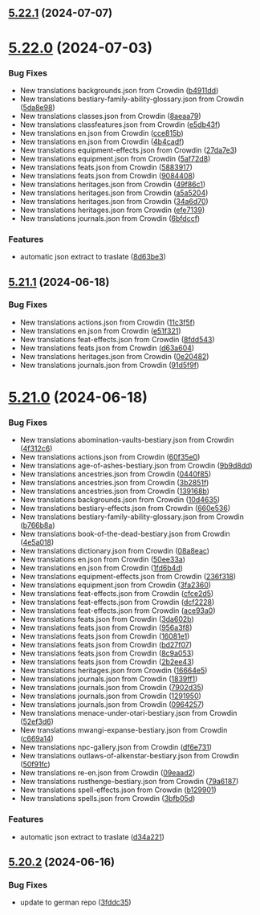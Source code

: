 ## [5.22.1](https://github.com/allnnde/pf2e-esp-translation/compare/v5.22.0...v5.22.1) (2024-07-07)



# [5.22.0](https://github.com/allnnde/pf2e-esp-translation/compare/v5.21.1...v5.22.0) (2024-07-03)


### Bug Fixes

* New translations backgrounds.json from Crowdin ([b4911dd](https://github.com/allnnde/pf2e-esp-translation/commit/b4911dd5086cb46f02c4d3ba835c8d682a09e1d5))
* New translations bestiary-family-ability-glossary.json from Crowdin ([5da8e98](https://github.com/allnnde/pf2e-esp-translation/commit/5da8e98a7e90d353df0335bb27a60568434dadd4))
* New translations classes.json from Crowdin ([8aeaa79](https://github.com/allnnde/pf2e-esp-translation/commit/8aeaa796dd88a5f8332dd1c93192144e3825094c))
* New translations classfeatures.json from Crowdin ([e5db43f](https://github.com/allnnde/pf2e-esp-translation/commit/e5db43fe9ecbcb3aedb95e70c413de1b54e667e8))
* New translations en.json from Crowdin ([cce815b](https://github.com/allnnde/pf2e-esp-translation/commit/cce815b06444458c624f589758a1c48614ed377e))
* New translations en.json from Crowdin ([4b4cadf](https://github.com/allnnde/pf2e-esp-translation/commit/4b4cadf1e642daeb2d90b230c052db067e26890f))
* New translations equipment-effects.json from Crowdin ([27da7e3](https://github.com/allnnde/pf2e-esp-translation/commit/27da7e3d0f7fd76c827b97a2638521e74c69f012))
* New translations equipment.json from Crowdin ([5af72d8](https://github.com/allnnde/pf2e-esp-translation/commit/5af72d8d5a8ea8433a127e9a38013fe7519e9bf3))
* New translations feats.json from Crowdin ([5883917](https://github.com/allnnde/pf2e-esp-translation/commit/5883917464c093771cbfdbcd52e111a2668c82e3))
* New translations feats.json from Crowdin ([9084408](https://github.com/allnnde/pf2e-esp-translation/commit/90844080cbfc573c884f954e18126ef2bb9a758e))
* New translations heritages.json from Crowdin ([49f86c1](https://github.com/allnnde/pf2e-esp-translation/commit/49f86c12c038c08742f7dbc626f7b1e8062d4f66))
* New translations heritages.json from Crowdin ([a5a5204](https://github.com/allnnde/pf2e-esp-translation/commit/a5a5204b5befe42eb4381027568c4b6920052c2d))
* New translations heritages.json from Crowdin ([34a6d70](https://github.com/allnnde/pf2e-esp-translation/commit/34a6d70ea026043cd11e9d2e6f4c3b0eddc67d3b))
* New translations heritages.json from Crowdin ([efe7139](https://github.com/allnnde/pf2e-esp-translation/commit/efe713942b9af63b97d862bae349a76725692d76))
* New translations journals.json from Crowdin ([6bfdccf](https://github.com/allnnde/pf2e-esp-translation/commit/6bfdccf99653c6c2b3b554ca878677445e06074c))


### Features

* automatic json extract to traslate ([8d63be3](https://github.com/allnnde/pf2e-esp-translation/commit/8d63be30d794d8c525b5ca71f81691fa70981f3e))



## [5.21.1](https://github.com/allnnde/pf2e-esp-translation/compare/v5.21.0...v5.21.1) (2024-06-18)


### Bug Fixes

* New translations actions.json from Crowdin ([11c3f5f](https://github.com/allnnde/pf2e-esp-translation/commit/11c3f5f955c27d75a2a47962cc89020e162c578f))
* New translations en.json from Crowdin ([e51f321](https://github.com/allnnde/pf2e-esp-translation/commit/e51f3215e23e4514de1329c218a469a799ebdae2))
* New translations feat-effects.json from Crowdin ([8fdd543](https://github.com/allnnde/pf2e-esp-translation/commit/8fdd54393e4f017ab61bc134d66e6fb1c371bcfc))
* New translations feats.json from Crowdin ([d63a604](https://github.com/allnnde/pf2e-esp-translation/commit/d63a604740b4834187b47384ad5785963b73de0a))
* New translations heritages.json from Crowdin ([0e20482](https://github.com/allnnde/pf2e-esp-translation/commit/0e20482d558dbf5012e6ea8dc48bc666bdc7e5bb))
* New translations journals.json from Crowdin ([91d5f9f](https://github.com/allnnde/pf2e-esp-translation/commit/91d5f9f82a7b3399f0717a55f537ed213ed5927e))



# [5.21.0](https://github.com/allnnde/pf2e-esp-translation/compare/v5.20.2...v5.21.0) (2024-06-18)


### Bug Fixes

* New translations abomination-vaults-bestiary.json from Crowdin ([4f312c6](https://github.com/allnnde/pf2e-esp-translation/commit/4f312c68c6ec6b95de832ac7d8ecf270b2136901))
* New translations actions.json from Crowdin ([60f35e0](https://github.com/allnnde/pf2e-esp-translation/commit/60f35e003b9e2d78476a5c8c77ee702ffb180c63))
* New translations age-of-ashes-bestiary.json from Crowdin ([9b9d8dd](https://github.com/allnnde/pf2e-esp-translation/commit/9b9d8dd0d3f19622808e782c64a256905d4eb7a6))
* New translations ancestries.json from Crowdin ([0440f85](https://github.com/allnnde/pf2e-esp-translation/commit/0440f85a70300c3155edcf035d2dab69725267df))
* New translations ancestries.json from Crowdin ([3b2851f](https://github.com/allnnde/pf2e-esp-translation/commit/3b2851f2589e866d82d8fb3393ef01c1bf5fc517))
* New translations ancestries.json from Crowdin ([139168b](https://github.com/allnnde/pf2e-esp-translation/commit/139168beef74e0ebcc6463ffe975743372b51aac))
* New translations backgrounds.json from Crowdin ([10d4635](https://github.com/allnnde/pf2e-esp-translation/commit/10d4635c8cbd11fbe4faa1b13b854eddd7d578f8))
* New translations bestiary-effects.json from Crowdin ([660e536](https://github.com/allnnde/pf2e-esp-translation/commit/660e536e449c55e0bdaa1fa2bcf62ea551d01109))
* New translations bestiary-family-ability-glossary.json from Crowdin ([b766b8a](https://github.com/allnnde/pf2e-esp-translation/commit/b766b8a696a0a71db88937c71c8a613fdb989f6d))
* New translations book-of-the-dead-bestiary.json from Crowdin ([4e5a018](https://github.com/allnnde/pf2e-esp-translation/commit/4e5a018c39610e35652dacf87e4375c4dfdf54b7))
* New translations dictionary.json from Crowdin ([08a8eac](https://github.com/allnnde/pf2e-esp-translation/commit/08a8eac46f5d4b562bede1193c8fca403d33ae33))
* New translations en.json from Crowdin ([50ee33a](https://github.com/allnnde/pf2e-esp-translation/commit/50ee33a23ecc78e3c3051b324babfd6e84f48fb0))
* New translations en.json from Crowdin ([1fd6b4d](https://github.com/allnnde/pf2e-esp-translation/commit/1fd6b4d0cad7cd06bac22abd6859c860616e2f5c))
* New translations equipment-effects.json from Crowdin ([236f318](https://github.com/allnnde/pf2e-esp-translation/commit/236f318feba1667cc00a33f6135c96cce7a84c8d))
* New translations equipment.json from Crowdin ([3fa2360](https://github.com/allnnde/pf2e-esp-translation/commit/3fa2360624cc347db99e90d2ec9fbdec7e260b2b))
* New translations feat-effects.json from Crowdin ([cfce2d5](https://github.com/allnnde/pf2e-esp-translation/commit/cfce2d550e3d93d3df7eb3a3839e680d381baa01))
* New translations feat-effects.json from Crowdin ([dcf2228](https://github.com/allnnde/pf2e-esp-translation/commit/dcf22287ee47c4029ad817edad089712125785e4))
* New translations feat-effects.json from Crowdin ([ace93a0](https://github.com/allnnde/pf2e-esp-translation/commit/ace93a03fb2f1801a03e2a93214505ff04f21230))
* New translations feats.json from Crowdin ([3da602b](https://github.com/allnnde/pf2e-esp-translation/commit/3da602b286845a0784a4610b704b87d676997443))
* New translations feats.json from Crowdin ([956a3f8](https://github.com/allnnde/pf2e-esp-translation/commit/956a3f8b6339d49d032e3cc25b9b189788c16f32))
* New translations feats.json from Crowdin ([16081e1](https://github.com/allnnde/pf2e-esp-translation/commit/16081e18e91c181d6ff16d87be571cd6fe1aa75c))
* New translations feats.json from Crowdin ([bd27f07](https://github.com/allnnde/pf2e-esp-translation/commit/bd27f076510e2a45b26f2ee451680f549f580be2))
* New translations feats.json from Crowdin ([8c9a053](https://github.com/allnnde/pf2e-esp-translation/commit/8c9a053fc5f50abc9ba8d42a23595479add0d814))
* New translations feats.json from Crowdin ([2b2ee43](https://github.com/allnnde/pf2e-esp-translation/commit/2b2ee43ef48947d6c5a1f0e46fefce57c776ea15))
* New translations heritages.json from Crowdin ([16664e5](https://github.com/allnnde/pf2e-esp-translation/commit/16664e5075e739e6b984c55b7eff49b2c33218c5))
* New translations journals.json from Crowdin ([1839ff1](https://github.com/allnnde/pf2e-esp-translation/commit/1839ff154cd7bd25bd36633b830272cee8f56892))
* New translations journals.json from Crowdin ([7902d35](https://github.com/allnnde/pf2e-esp-translation/commit/7902d3597a2c0eb293cd3b5d5c412b5530e9e199))
* New translations journals.json from Crowdin ([1291950](https://github.com/allnnde/pf2e-esp-translation/commit/1291950516881831aa6e17735f505d49c15755d3))
* New translations journals.json from Crowdin ([0964257](https://github.com/allnnde/pf2e-esp-translation/commit/09642577ed925cc5b2621bacc04debe4860a6ea1))
* New translations menace-under-otari-bestiary.json from Crowdin ([52ef3d6](https://github.com/allnnde/pf2e-esp-translation/commit/52ef3d69c70eb4377c631d62b906ee6aa6c8ef7a))
* New translations mwangi-expanse-bestiary.json from Crowdin ([c669a14](https://github.com/allnnde/pf2e-esp-translation/commit/c669a143dd7cfa6d71e14b46d76e04fa6c578aac))
* New translations npc-gallery.json from Crowdin ([df6e731](https://github.com/allnnde/pf2e-esp-translation/commit/df6e731d24f6bc99e4fdcb7374e6f43a5b3a7c4e))
* New translations outlaws-of-alkenstar-bestiary.json from Crowdin ([50f91fc](https://github.com/allnnde/pf2e-esp-translation/commit/50f91fc3be3a0d9e7481297e2a6ce8b4a0700109))
* New translations re-en.json from Crowdin ([09eaad2](https://github.com/allnnde/pf2e-esp-translation/commit/09eaad2003f80fd9c08710467983efa506df484a))
* New translations rusthenge-bestiary.json from Crowdin ([79a6187](https://github.com/allnnde/pf2e-esp-translation/commit/79a618711b694a52c56725a44595ec4f6af21e3c))
* New translations spell-effects.json from Crowdin ([b129901](https://github.com/allnnde/pf2e-esp-translation/commit/b1299010042deab49d4db3d0615fa165af1680a2))
* New translations spells.json from Crowdin ([3bfb05d](https://github.com/allnnde/pf2e-esp-translation/commit/3bfb05dd7deae26d00f9efbe3399c7883e0e8050))


### Features

* automatic json extract to traslate ([d34a221](https://github.com/allnnde/pf2e-esp-translation/commit/d34a221cef3c5851d82f09e0e5f6a65045aae00d))



## [5.20.2](https://github.com/allnnde/pf2e-esp-translation/compare/v5.20.1...v5.20.2) (2024-06-16)


### Bug Fixes

* update to german repo ([3fddc35](https://github.com/allnnde/pf2e-esp-translation/commit/3fddc35e15478d7f32f08bdd0fb5f15859fea98c))



